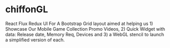 # chiffonGL
React Flux Redux UI For A Bootstrap Grid layout aimed at helping us 1) Showcase Our Mobile Game Collection Promo Videos, 2) Quick Widget with data: Release date, Memory Req, Devices and 3) a WebGL stencil to launch a simplified version of each. 
